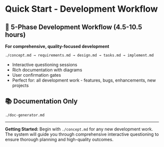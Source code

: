 # Quick Start - Development Workflow

## 🔧 5-Phase Development Workflow (4.5-10.5 hours)  
**For comprehensive, quality-focused development**
```bash
./concept.md → requirements.md → design.md → tasks.md → implement.md
```
- Interactive questioning sessions
- Rich documentation with diagrams  
- User confirmation gates
- Perfect for: all development work - features, bugs, enhancements, new projects

## 📚 Documentation Only
```bash
./doc-generator.md
```

---

**Getting Started:** Begin with `./concept.md` for any new development work. The system will guide you through comprehensive interactive questioning to ensure thorough planning and high-quality outcomes.